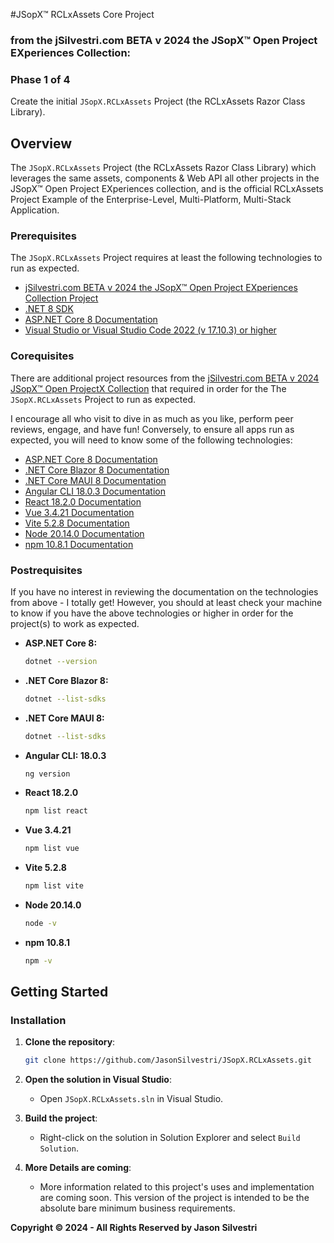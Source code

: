 #JSopX™ RCLxAssets Core Project
### from the ﻿jSilvestri.com BETA v 2024 the JSopX™ Open Project EXperiences Collection: 

### Phase 1 of 4
Create the initial `JSopX.RCLxAssets` Project (the RCLxAssets Razor Class Library). 

## Overview
The `JSopX.RCLxAssets` Project (the RCLxAssets Razor Class Library) which leverages the same assets, components & Web API all other projects in the JSopX™ Open Project EXperiences collection, and is the official RCLxAssets Project Example of the Enterprise-Level, Multi-Platform, Multi-Stack Application. 

### Prerequisites

The `JSopX.RCLxAssets` Project requires at least the following technologies to run as expected.

- [jSilvestri.com BETA v 2024 the JSopX™ Open Project EXperiences Collection Project](https://github.com/JasonSilvestri/JSopX.OpenProjectX)
- [.NET 8 SDK](https://dotnet.microsoft.com/download/dotnet/8.0)
- [ASP.NET Core 8 Documentation](https://learn.microsoft.com/en-us/aspnet/core/)
- [Visual Studio or Visual Studio Code 2022 (v 17.10.3) or higher](https://visualstudio.microsoft.com/)
 

### Corequisites

There are additional project resources from the [jSilvestri.com BETA v 2024 JSopX™ Open ProjectX Collection](https://github.com/JasonSilvestri/JSopX.OpenProjectX.git) that required in order for the The `JSopX.RCLxAssets` Project to run as expected. 


I encourage all who visit to dive in as much as you like, perform peer reviews, engage, and have fun! Conversely, to ensure all apps run as expected, you will need to know some of the following technologies:

- [ASP.NET Core 8 Documentation](https://learn.microsoft.com/en-us/aspnet/core/)
- [.NET Core Blazor 8 Documentation](https://learn.microsoft.com/en-us/aspnet/core/blazor/)
- [.NET Core MAUI 8 Documentation](https://learn.microsoft.com/en-us/dotnet/maui/)
- [Angular CLI 18.0.3 Documentation](https://angular.io/cli)
- [React 18.2.0 Documentation](https://reactjs.org/docs/getting-started.html)
- [Vue 3.4.21 Documentation](https://vuejs.org/guide/introduction.html)
- [Vite 5.2.8 Documentation](https://vitejs.dev/)
- [Node 20.14.0 Documentation](https://nodejs.org/en/docs/)
- [npm 10.8.1 Documentation](https://docs.npmjs.com/)

### Postrequisites

If you have no interest in reviewing the documentation on the technologies from above - I totally get! However, you should at least check your machine to know if you have the above technologies or higher in order for the project(s) to work as expected.

- **ASP.NET Core 8:**

    ```bash
    dotnet --version
    ```

- **.NET Core Blazor 8:**

    ```bash
    dotnet --list-sdks
    ```

- **.NET Core MAUI 8:**

    ```bash
    dotnet --list-sdks
    ```

- **Angular CLI: 18.0.3**

    ```bash
    ng version
    ```

- **React 18.2.0**

    ```bash
    npm list react
    ```

- **Vue 3.4.21**

    ```bash
    npm list vue
    ```

- **Vite 5.2.8**

    ```bash
    npm list vite
    ```

- **Node 20.14.0**

    ```bash
    node -v
    ```

- **npm 10.8.1**

    ```bash
    npm -v
    ```


## Getting Started

### Installation

1. **Clone the repository**:

    ```bash
    git clone https://github.com/JasonSilvestri/JSopX.RCLxAssets.git
    ```

2. **Open the solution in Visual Studio**:

    - Open `JSopX.RCLxAssets.sln` in Visual Studio.

3. **Build the project**:

    - Right-click on the solution in Solution Explorer and select `Build Solution`.


4. **More Details are coming**:

    - More information related to this project's uses and implementation are coming soon. This version of the project is intended to be the absolute bare minimum business requirements.

**Copyright © 2024 - All Rights Reserved by Jason Silvestri**
